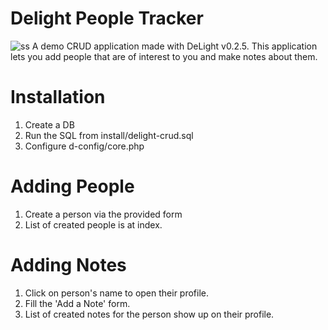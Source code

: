 # Delight People Tracker
![ss](https://user-images.githubusercontent.com/48216110/68068356-e5d01400-fd79-11e9-9a63-a9f1f8d14703.png)
A demo CRUD application made with DeLight v0.2.5.
This application lets you add people that are of interest to you and make notes about them.

# Installation
1. Create a DB
2. Run the SQL from install/delight-crud.sql
3. Configure d-config/core.php

# Adding People
1. Create a person via the provided form
2. List of created people is at index.

# Adding Notes
1. Click on person's name to open their profile.
2. Fill the 'Add a Note' form.
3. List of created notes for the person show up on their profile.

